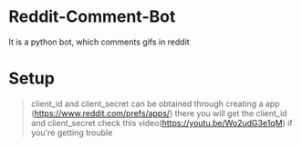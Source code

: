 # Reddit-Comment-Bot
It is a python bot, which comments gifs in reddit

# Setup

> client_id and client_secret can be obtained through creating a app (https://www.reddit.com/prefs/apps/)
> there you will get the client_id and client_secret
> check this video(https://youtu.be/Wo2udG3e1qM) if you're getting trouble
